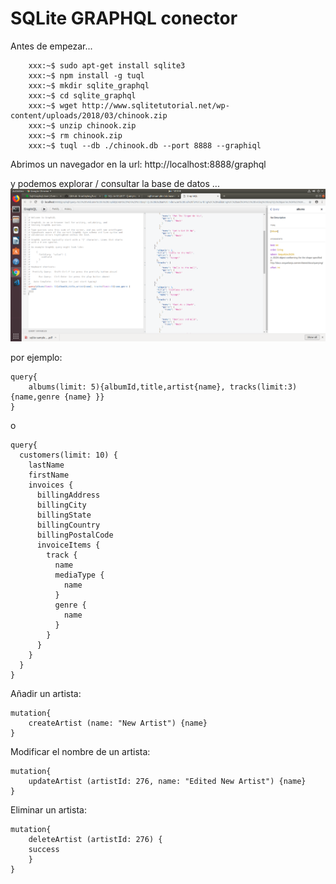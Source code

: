 # SQLite GRAPHQL conector 

Antes de empezar...
```shell
    xxx:~$ sudo apt-get install sqlite3
    xxx:~$ npm install -g tuql
    xxx:~$ mkdir sqlite_graphql
    xxx:~$ cd sqlite_graphql
    xxx:~$ wget http://www.sqlitetutorial.net/wp-content/uploads/2018/03/chinook.zip
    xxx:~$ unzip chinook.zip
    xxx:~$ rm chinook.zip
    xxx:~$ tuql --db ./chinook.db --port 8888 --graphiql
```

Abrimos un navegador en la url:  http://localhost:8888/graphql

y podemos explorar / consultar la base de datos ... 
![graphiql](graphiQL_sobre_tuql_SQLite_Chinook_DB.png)

por ejemplo:

    query{
        albums(limit: 5){albumId,title,artist{name}, tracks(limit:3){name,genre {name} }}
    }

o 

    query{
      customers(limit: 10) {
        lastName
        firstName
        invoices {
          billingAddress
          billingCity
          billingState
          billingCountry
          billingPostalCode
          invoiceItems {
            track {
              name
              mediaType {
                name
              }
              genre {
                name
              }
            }
          }
        }
      }
    }

Añadir un artista:

    mutation{
        createArtist (name: "New Artist") {name}
    }


Modificar el nombre de un artista:

    mutation{
        updateArtist (artistId: 276, name: "Edited New Artist") {name}
    }


Eliminar un artista:
    
    mutation{
        deleteArtist (artistId: 276) {
        success
        }
    }

